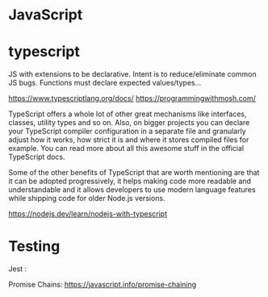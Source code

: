 # JavaScript

# typescript
JS with extensions to be declarative.  Intent is to reduce/eliminate common JS bugs.  Functions must declare expected values/types...

 https://www.typescriptlang.org/docs/
https://programmingwithmosh.com/

TypeScript offers a whole lot of other great mechanisms like interfaces, classes, utility types and so on. Also, on bigger projects you can declare your TypeScript compiler configuration in a separate file and granularly adjust how it works, how strict it is and where it stores compiled files for example. You can read more about all this awesome stuff in the official TypeScript docs.

Some of the other benefits of TypeScript that are worth mentioning are that it can be adopted progressively, it helps making code more readable and understandable and it allows developers to use modern language features while shipping code for older Node.js versions.

https://nodejs.dev/learn/nodejs-with-typescript

# Testing
Jest :


Promise Chains: https://javascript.info/promise-chaining
